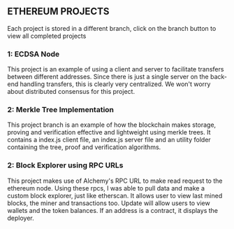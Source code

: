 ## ETHEREUM PROJECTS
Each project is stored in a different branch, click on the branch button to view all completed projects

### 1: ECDSA Node
This project is an example of using a client and server to facilitate transfers between different addresses. Since there is just a single server on the back-end handling transfers, this is clearly very centralized. We won't worry about distributed consensus for this project.

### 2: Merkle Tree Implementation
This project branch is an example of how the blockchain makes storage, proving and verification effective and  lightweight using merkle trees. It contains a index.js client file, an index.js server file and an utility folder containing the tree, proof and verification algorithms.

### 2: Block Explorer using RPC URLs
This project makes use of Alchemy's RPC URL to make read request to the ethereum node. Using these rpcs, I was able to pull data and make a custom block explorer, just like etherscan. It allows user to view last mined blocks, the miner and transactions too. Update will allow users to view wallets and the token balances. If an address is a contract, it displays the deployer.
